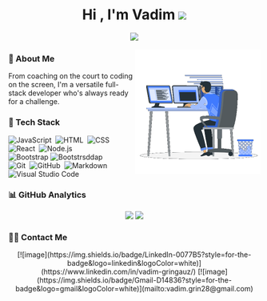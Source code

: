 <h1 align="center"><b>Hi , I'm Vadim </b><img src="https://media.giphy.com/media/hvRJCLFzcasrR4ia7z/giphy.gif" width="35"></h1>

<!-- https://github.com/DenverCoder1/readme-typing-svg/blob/main/README.md -->
<p align="center">
  <img src=
    "https://readme-typing-svg.herokuapp.com?duration=2000&font=Montserrat&color=E67E22&size=40&center=true&vCenter=true&width=600&height=100&lines=Frontend+✔;Backend+✔;Fullstack+✔;Creative+✔✔;Self+learner+✔✔✔;🏀"
    >
  <!-- <a href="https://github.com/DenverCoder1/readme-typing-svg">
  </a> -->
</p>


<picture> <img align="right" src="https://github.com/0xAbdulKhalid/0xAbdulKhalid/raw/main/assets/mdImages/Right_Side.gif" width = 250px></picture>

### 🤟 About Me
From coaching on the court to coding on the screen, I'm a versatile full-stack developer who's always ready for a challenge.

### 🛒 Tech Stack

![JavaScript](https://img.shields.io/badge/-JavaScript-05122A?style=flat&logo=javascript)&nbsp;
![HTML](https://img.shields.io/badge/-HTML-05122A?style=flat&logo=HTML5)&nbsp;
![CSS](https://img.shields.io/badge/-CSS-05122A?style=flat&logo=CSS3&logoColor=1572B6)&nbsp;\
![React](https://img.shields.io/badge/-React-05122A?style=flat&logo=react)&nbsp;
![Node.js](https://img.shields.io/badge/-Node.js-05122A?style=flat&logo=node.js)&nbsp;\
![Bootstrap](https://img.shields.io/badge/-Bootstrap-05122A?style=flat&logo=bootstrap&logoColor=563D7C)
![Bootstrsddap](https://img.shields.io/badge/-Bootstrap-05122A?style=flat&logo=bootstrap&logoColor=563D7C)\
![Git](https://img.shields.io/badge/-Git-05122A?style=flat&logo=git)&nbsp;
![GitHub](https://img.shields.io/badge/-GitHub-05122A?style=flat&logo=github)&nbsp;
![Markdown](https://img.shields.io/badge/-Markdown-05122A?style=flat&logo=markdown)
![Visual Studio Code](https://img.shields.io/badge/-Visual%20Studio%20Code-05122A?style=flat&logo=visual-studio-code&logoColor=007ACC)&nbsp;

### 📊 GitHub Analytics

<p align="center">
  <img height="150em" src="https://github-readme-stats-eight-theta.vercel.app/api/top-langs/?username=vadim-gringauz&layout=compact&langs_count=8&theme=algolia"/>
  <img height="150em" src="https://github-readme-stats-eight-theta.vercel.app/api?username=vadim-gringauz&show_icons=true&theme=algolia&include_all_commits=true&count_private=true"/>
</p>

### 🤝🏻 Contact Me
<p align="center">
[![image](https://img.shields.io/badge/LinkedIn-0077B5?style=for-the-badge&logo=linkedin&logoColor=white)](https://www.linkedin.com/in/vadim-gringauz/)
[![image](https://img.shields.io/badge/Gmail-D14836?style=for-the-badge&logo=gmail&logoColor=white)](mailto:vadim.grin28@gmail.com)
</p>



